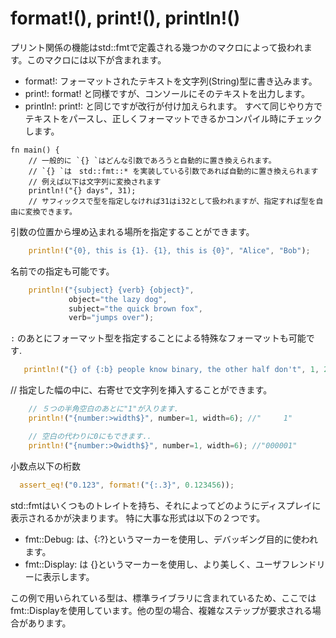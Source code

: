 # format!(), print!(), println!()

プリント関係の機能はstd::fmtで定義される幾つかのマクロによって扱われます。このマクロには以下が含まれます。

+ format!: フォーマットされたテキストを文字列(String)型に書き込みます。
+ print!: format! と同様ですが、コンソールにそのテキストを出力します。
+ println!: print!: と同じですが改行が付け加えられます。
すべて同じやり方でテキストをパースし、正しくフォーマットできるかコンパイル時にチェックします。


```Rust
fn main() {
    // 一般的に `{} `はどんな引数であろうと自動的に置き換えられます。
    // `{} `は　std::fmt::* を実装している引数であれば自動的に置き換えられます
    // 例えば以下は文字列に変換されます
    println!("{} days", 31);
    // サフィックスで型を指定しなければ31はi32として扱われますが、指定すれば型を自由に変換できます。
```
引数の位置から埋め込まれる場所を指定することができます。
```Rust
    println!("{0}, this is {1}. {1}, this is {0}", "Alice", "Bob");
```
名前での指定も可能です。
```Rust
    println!("{subject} {verb} {object}",
             object="the lazy dog",
             subject="the quick brown fox",
             verb="jumps over");
```
 `:` のあとにフォーマット型を指定することによる特殊なフォーマットも可能です.
 ```Rust
    println!("{} of {:b} people know binary, the other half don't", 1, 2);
```
// 指定した幅の中に、右寄せで文字列を挿入することができます。
```Rust
    // ５つの半角空白のあとに"1"が入ります.
    println!("{number:>width$}", number=1, width=6); //"     1"

    // 空白の代わりに0にもできます..
    println!("{number:>0width$}", number=1, width=6); //"000001"
```
小数点以下の桁数
```Rust
  assert_eq!("0.123", format!("{:.3}", 0.123456));
```
std::fmtはいくつものトレイトを持ち、それによってどのようにディスプレイに表示されるかが決まります。 特に大事な形式は以下の２つです。

+ fmt::Debug: は、{:?}というマーカーを使用し、デバッギング目的に使われます。
+ fmt::Display: は {}というマーカーを使用し、より美しく、ユーザフレンドリーに表示します。  

この例で用いられている型は、標準ライブラリに含まれているため、ここではfmt::Displayを使用しています。他の型の場合、複雑なステップが要求される場合があります。
